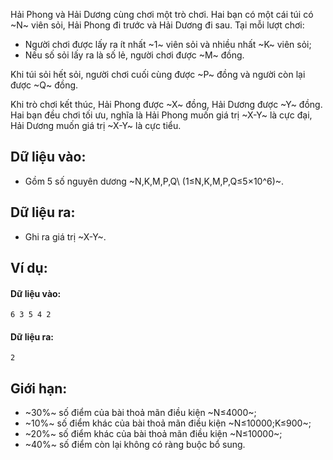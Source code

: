 Hải Phong và Hải Dương cùng chơi một trò chơi. Hai bạn có một cái túi có ~N~ viên sỏi, Hải Phong đi trước và Hải Dương đi sau. Tại mỗi lượt  chơi:
- Người chơi được lấy ra ít nhất ~1~ viên sỏi và nhiều nhất ~K~ viên sỏi;
- Nếu số sỏi lấy ra là số lẻ, người chơi được ~M~ đồng.

Khi túi sỏi hết sỏi, người chơi cuối cùng được ~P~ đồng và người còn lại được ~Q~ đồng.

Khi trò chơi kết thúc, Hải Phong được ~X~ đồng, Hải Dương được ~Y~ đồng. Hai bạn đều chơi tối ưu, nghĩa là Hải Phong muốn giá trị ~X-Y~ là cực đại, Hải Dương muốn giá trị ~X-Y~ là cực tiểu.

## Dữ liệu vào:
- Gồm 5 số nguyên dương ~N,K,M,P,Q\ (1≤N,K,M,P,Q≤5×10^6)~.

## Dữ liệu ra:
- Ghi ra giá trị ~X-Y~.

## Ví dụ:
#### Dữ liệu vào:
```
6 3 5 4 2
```

#### Dữ liệu ra:
```
2
```

## Giới hạn:
- ~30\%~ số điểm của bài thoả mãn điều kiện ~N≤4000~;
- ~10\%~ số điểm khác của bài thoả mãn điều kiện ~N≤10000;K≤900~;
- ~20\%~ số điểm khác của bài thoả mãn điều kiện ~N≤10000~;
- ~40\%~ số điểm còn lại không có ràng buộc bổ sung.